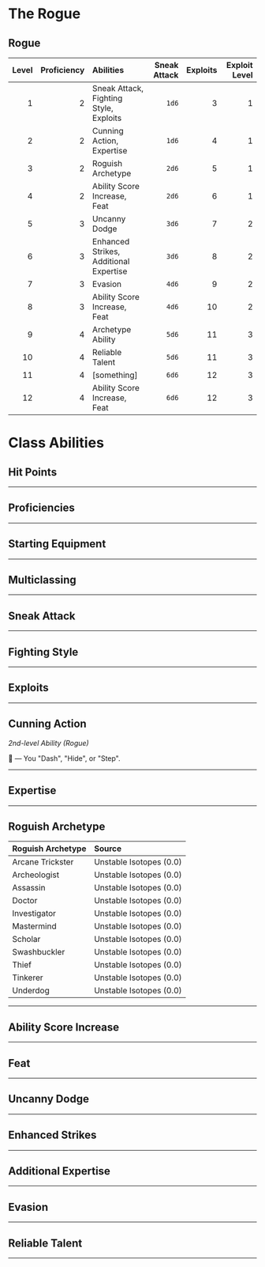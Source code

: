 # The Rogue

## Rogue

| Level | Proficiency | Abilities                              | Sneak Attack | Exploits | Exploit Level |
| ----: | ----------: | :------------------------------------- | -----------: | -------: | ------------: |
|     1 |           2 | Sneak Attack, Fighting Style, Exploits |        `1d6` |        3 |             1 |
|     2 |           2 | Cunning Action, Expertise              |        `1d6` |        4 |             1 |
|     3 |           2 | Roguish Archetype                      |        `2d6` |        5 |             1 |
|     4 |           2 | Ability Score Increase, Feat           |        `2d6` |        6 |             1 |
|     5 |           3 | Uncanny Dodge                          |        `3d6` |        7 |             2 |
|     6 |           3 | Enhanced Strikes, Additional Expertise |        `3d6` |        8 |             2 |
|     7 |           3 | Evasion                                |        `4d6` |        9 |             2 |
|     8 |           3 | Ability Score Increase, Feat           |        `4d6` |       10 |             2 |
|     9 |           4 | Archetype Ability                      |        `5d6` |       11 |             3 |
|    10 |           4 | Reliable Talent                        |        `5d6` |       11 |             3 |
|    11 |           4 | \[something\]                          |        `6d6` |       12 |             3 |
|    12 |           4 | Ability Score Increase, Feat           |        `6d6` |       12 |             3 |

# Class Abilities

## Hit Points

---

## Proficiencies

---

## Starting Equipment

---

## Multiclassing

---

## Sneak Attack

---

## Fighting Style

---

## Exploits

---

## Cunning Action
*2nd-level Ability (Rogue)*

🔵 — You "Dash", "Hide", or "Step".

---

## Expertise

---

## Roguish Archetype

| Roguish Archetype | Source                  |
| :---------------- | :---------------------- |
| Arcane Trickster  | Unstable Isotopes (0.0) |
| Archeologist      | Unstable Isotopes (0.0) |
| Assassin          | Unstable Isotopes (0.0) |
| Doctor            | Unstable Isotopes (0.0) |
| Investigator      | Unstable Isotopes (0.0) |
| Mastermind        | Unstable Isotopes (0.0) |
| Scholar           | Unstable Isotopes (0.0) |
| Swashbuckler      | Unstable Isotopes (0.0) |
| Thief             | Unstable Isotopes (0.0) |
| Tinkerer          | Unstable Isotopes (0.0) |
| Underdog          | Unstable Isotopes (0.0) |

---

## Ability Score Increase

---

## Feat

---

## Uncanny Dodge

---

## Enhanced Strikes

---

## Additional Expertise

---

## Evasion

---

## Reliable Talent

---


